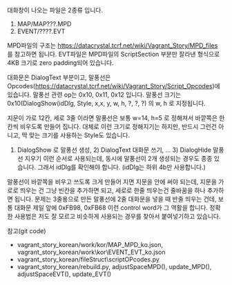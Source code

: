 대화창이 나오는 파일은 2종류 입니다.
1. MAP/MAP???.MPD
2. EVENT/????.EVT

MPD파일의 구조는 https://datacrystal.tcrf.net/wiki/Vagrant_Story/MPD_files 를 참고하면 됩니다.
EVT파일은 MPD파일의 ScriptSection 부분만 잘라낸 형식으로 4KB 크기로 zero padding되어 있습니다.

대화문은 DialogText 부분이고, 말풍선은 Opcodes(https://datacrystal.tcrf.net/wiki/Vagrant_Story/Script_Opcodes)에 있습니다.
말풍선 관련 op는 0x10, 0x11, 0x12 입니다.
말풍선 크기는 0x10(DialogShow(idDlg, Style, x,x, y, w, h, ?, ?, ?) 의 w, h 로 지정됩니다.

지문이 가로 12칸, 세로 3줄 이라면 말풍선은 보통 w=14, h=5 로 정해져서 바깥쪽은 한 칸씩 비우도록 만들어 집니다.
대체로 이런 크기로 정해지기는 하지만, 반드시 그런건 아니고, 딱 맞는 크기를 사용하는 Style도 있습니다. 

1) DialogShow 로 말풍선 생성, 2) DialogText 대화문 쓰기, ... 3) DialogHide 말풍선 지우기 이런 순서로 사용되는데, 동시에 말풍선이 2개 생성되는 경우도 종종 있습니다.
그래서 idDlg를 확인해야 합니다. (idDlg는 하위 4b만 사용합니다.)

말풍선이 바깥쪽을 비우고 쓰도록 크게 만들어 지면 지문을 안에 써야 되는데, 지문을 가로로 띄우는 건 그냥 빈칸을 추가하면 되고, 세로로 한줄 띄우는건 줄바꿈을 하나 추가하면 됩니다.
문제는 3줄용으로 만든 말풍선에 2줄 대화문을 넣을 때 반줄 띄우는 건데, 보통 대화문 제일 앞에 0xFB98, 0xFB68 이런 control word가 그 역활을 합니다. 정확한 사용법은 저도 잘 모르고 비슷하게 사용되는 경우를 찾아서 붙여넣기하고 있습니다.

참고(git code)
- vagrant_story_korean/work/kor/MAP_MPD_ko.json, vagrant_story_korean/work\kor\EVENT_EVT_ko.json
- vagrant_story_korean/fileStruct\scriptOPcodes.py
- vagrant_story_korean/rebuild.py, adjustSpaceMPD(), update_MPD(), adjustSpaceEVT(), update_EVT()

       
